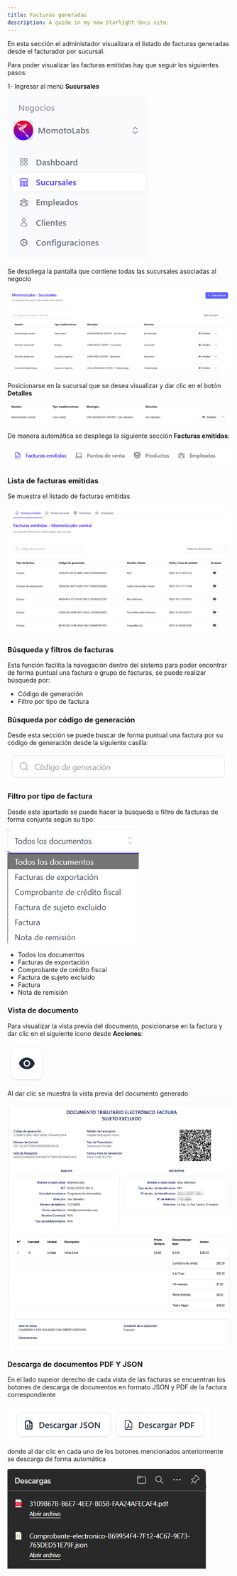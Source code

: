 ```yaml
---
title: Facturas generadas
description: A guide in my new Starlight docs site.
---
```


En esta sección el administador visualizara el listado de facturas generadas desde el facturador por sucursal.

Para poder visualizar las facturas emitidas hay que seguir los siguientes pasos:

1- Ingresar al menú **Sucursales**

![Página de registro](../../../assets/sucursales-menu.png)

Se despliega la pantalla que contiene todas las sucursales asociadas al negocio

![Página de registro](../../../assets/lista.png)

Posicionarse en la sucursal que se desea visualizar y dar clic en el botón **Detalles** 


![Página de registro](../../../assets/detalles1.png)

De manera automática se despliega la siguiente sección **Facturas emitidas**:

![Página de registro](../../../assets/emitidas.png)

### Lista de facturas emitidas ###

Se muestra el listado de facturas emitidas

![Página de registro](../../../assets/listaf.png)

### Búsqueda y filtros de facturas ###

Esta función facilita la navegación dentro del sistema para poder encontrar de forma puntual una factura o grupo de facturas, se puede realizar búsqueda por:

- Código de generación
- Filtro por tipo de factura

### Búsqueda por código de generación ###

Desde esta sección se puede buscar de forma puntual una factura por su código de generación desde la siguiente casilla:

![Página de registro](../../../assets/generacion.png)

### Filtro por tipo de factura ###

Desde este apartado se puede hacer la búsqueda o filtro de facturas de forma conjunta según su tipo:

![Página de registro](../../../assets/tipos.png)

- Todos los documentos
- Facturas de exportación
- Comprobante de crédito fiscal 
- Factura de sujeto excluido 
- Factura
- Nota de remisión 

### Vista de documento ###

Para visualizar la vista previa del documento, posicionarse en la factura y dar clic en el siguiente icono desde **Acciones**:

![Página de registro](../../../assets/vista.png)
 
 Al dar clic se muestra la vista previa del documento generado

 ![Página de registro](../../../assets/vista1.png)

### Descarga de documentos PDF Y JSON ###

En el lado supeior derecho de cada vista de las facturas se encuentran los botones de descarga de documentos en formato JSON y PDF de la factura correspondiente 

 ![Página de registro](../../../assets/json.png)

 donde al dar clic en cada uno de los botones mencionados anteriormente se descarga de forma automática 

 ![Página de registro](../../../assets/descargas.png)








